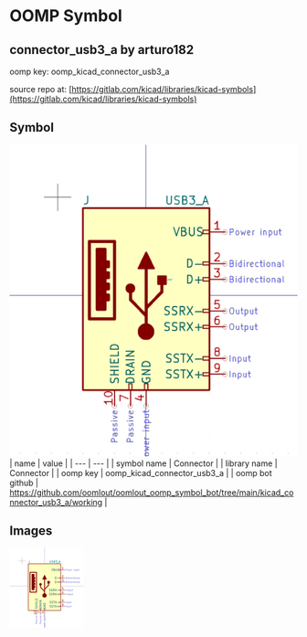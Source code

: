 # OOMP Symbol  
## connector_usb3_a  by arturo182  
  
oomp key: oomp_kicad_connector_usb3_a  
  
source repo at: [https://gitlab.com/kicad/libraries/kicad-symbols](https://gitlab.com/kicad/libraries/kicad-symbols)  
## Symbol  
  
[![working.png](working_600.png)](working.png)  
| name | value | 
| --- | --- | 
| symbol name | Connector | 
| library name | Connector | 
| oomp key | oomp_kicad_connector_usb3_a | 
| oomp bot github | https://github.com/oomlout/oomlout_oomp_symbol_bot/tree/main/kicad_connector_usb3_a/working | 
## Images  
  
[![working.png](working_140.png)](working.png)  
